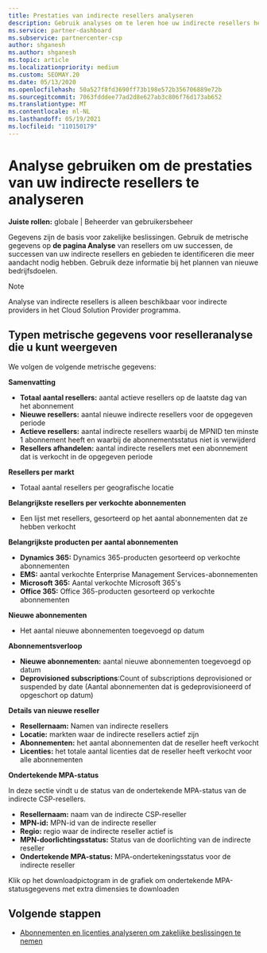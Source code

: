 ```yaml
---
title: Prestaties van indirecte resellers analyseren
description: Gebruik analyses om te leren hoe uw indirecte resellers het doen, zowel hun successen als gebieden die mogelijk meer aandacht nodig hebben.
ms.service: partner-dashboard
ms.subservice: partnercenter-csp
author: shganesh
ms.author: shganesh
ms.topic: article
ms.localizationpriority: medium
ms.custom: SEOMAY.20
ms.date: 05/13/2020
ms.openlocfilehash: 50a527f8fd3690ff73b198e572b356706889e72b
ms.sourcegitcommit: 7063fdddee77ad2d8e627ab3c806f76d173ab652
ms.translationtype: MT
ms.contentlocale: nl-NL
ms.lasthandoff: 05/19/2021
ms.locfileid: "110150179"
---
```

# <a name="use-analytics-to-analyze-the-performance-of-your-indirect-resellers"></a>Analyse gebruiken om de prestaties van uw indirecte resellers te analyseren

**Juiste rollen:** globale | Beheerder van gebruikersbeheer


Gegevens zijn de basis voor zakelijke beslissingen. Gebruik de metrische gegevens op **de pagina Analyse** van resellers om uw successen, de successen van uw indirecte resellers en gebieden te identificeren die meer aandacht nodig hebben. Gebruik deze informatie bij het plannen van nieuwe bedrijfsdoelen.

> [!NOTE]
> Analyse van indirecte resellers is alleen beschikbaar voor indirecte providers in het Cloud Solution Provider programma.

## <a name="types-of-reseller-analytics-metrics-you-can-view"></a>Typen metrische gegevens voor reselleranalyse die u kunt weergeven

We volgen de volgende metrische gegevens:

**Samenvatting**  
 - **Totaal aantal resellers:** aantal actieve resellers op de laatste dag van het abonnement  
 - **Nieuwe resellers:** aantal nieuwe indirecte resellers voor de opgegeven periode  
 - **Actieve resellers:** aantal indirecte resellers waarbij de MPNID ten minste 1 abonnement heeft en waarbij de abonnementsstatus niet is verwijderd  
 - **Resellers afhandelen:** aantal indirecte resellers met een abonnement dat is verkocht in de opgegeven periode  

**Resellers per markt**  
 - Totaal aantal resellers per geografische locatie  

**Belangrijkste resellers per verkochte abonnementen**
 - Een lijst met resellers, gesorteerd op het aantal abonnementen dat ze hebben verkocht  

**Belangrijkste producten per aantal abonnementen**  
 - **Dynamics 365:** Dynamics 365-producten gesorteerd op verkochte abonnementen  
 - **EMS:** aantal verkochte Enterprise Management Services-abonnementen  
 - **Microsoft 365:** Aantal verkochte Microsoft 365's  
 - **Office 365:** Office 365-producten gesorteerd op verkochte abonnementen  

**Nieuwe abonnementen**  
 - Het aantal nieuwe abonnementen toegevoegd op datum  

**Abonnementsverloop**  
 - **Nieuwe abonnementen:** aantal nieuwe abonnementen toegevoegd op datum  
 - **Deprovisioned subscriptions**:Count of subscriptions deprovisioned or suspended by date (Aantal abonnementen dat is gedeprovisioneerd of opgeschort op datum)  

**Details van nieuwe reseller**  
 - **Resellernaam:** Namen van indirecte resellers  
 - **Locatie:** markten waar de indirecte resellers actief zijn  
 - **Abonnementen:** het aantal abonnementen dat de reseller heeft verkocht  
 - **Licenties:** het totale aantal licenties dat de reseller heeft verkocht voor alle abonnementen  

**Ondertekende MPA-status**

In deze sectie vindt u de status van de ondertekende MPA-status van de indirecte CSP-resellers.

 - **Resellernaam:** naam van de indirecte CSP-reseller
 - **MPN-id:** MPN-id van de indirecte reseller
 - **Regio:** regio waar de indirecte reseller actief is
 - **MPN-doorlichtingsstatus:** Status van de doorlichting van de indirecte reseller
 - **Ondertekende MPA-status:** MPA-ondertekeningsstatus voor de indirecte reseller

Klik op het downloadpictogram in de grafiek om ondertekende MPA-statusgegevens met extra dimensies te downloaden
  
## <a name="next-steps"></a>Volgende stappen

- [Abonnementen en licenties analyseren om zakelijke beslissingen te nemen](analyze-subscriptions-licenses.md)